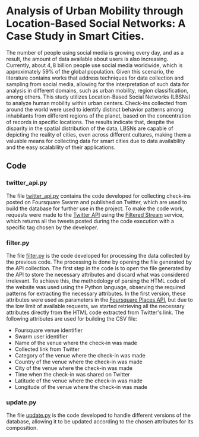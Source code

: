 # Analysis of Urban Mobility through Location-Based Social Networks: A Case Study in Smart Cities.

The number of people using social media is growing every day, and as a result, the amount of data available about users is also increasing. Currently, about $4,8$ billion people use social media worldwide, which is approximately $59$\% of the global population. Given this scenario, the literature contains works that address techniques for data collection and sampling from social media, allowing for the interpretation of such data for analysis in different domains, such as urban mobility, region classification, among others. This study utilizes Location-Based Social Networks (LBSNs) to analyze human mobility within urban centers. Check-ins collected from around the world were used to identify distinct behavior patterns among inhabitants from different regions of the planet, based on the concentration of records in specific locations. The results indicate that, despite the disparity in the spatial distribution of the data, LBSNs are capable of depicting the reality of cities, even across different cultures, making them a valuable means for collecting data for smart cities due to data availability and the easy scalability of their applications.

## Code
### twitter_api.py
The file [twitter_api.py](twitter_api.py) contains the code developed for collecting check-ins posted on Foursquare Swarm and published on Twitter, which are used to build the database for further use in the project. To make the code work, requests were made to the [Twitter API](https://developer.twitter.com/en) using the [Filtered Stream](https://developer.twitter.com/en/docs/twitter-api/tweets/filtered-stream/introduction) service, which returns all the tweets posted during the code execution with a specific tag chosen by the developer.

### filter.py
The file [filter.py](filter.py) is the code developed for processing the data collected by the previous code. The processing is done by opening the file generated by the API collection. The first step in the code is to open the file generated by the API to store the necessary attributes and discard what was considered irrelevant. To achieve this, the methodology of parsing the HTML code of the website was used using the Python language, observing the required patterns for extracting the necessary attributes. In the first version, these attributes were used as parameters in the [Foursquare Places API](https://developer.foursquare.com/docs/places-api-overview), but due to the low limit of available requests, we started retrieving all the necessary attributes directly from the HTML code extracted from Twitter's link. The following attributes are used for building the CSV file:

<ul>
  <li>Foursquare venue identifier</li>  
  <li>Swarm user identifier</li>  
  <li>Name of the venue where the check-in was made</li>  
  <li>Collected link from Twitter</li>  
  <li>Category of the venue where the check-in was made</li>  
  <li>Country of the venue where the check-in was made</li>  
  <li>City of the venue where the check-in was made</li>
  <li>Time when the check-in was shared on Twitter
  <li>Latitude of the venue where the check-in was made</li> 
  <li>Longitude of the venue where the check-in was made</li>
</ul>

### update.py
The file [update.py](update.py) is the code developed to handle different versions of the database, allowing it to be updated according to the chosen attributes for its composition.
